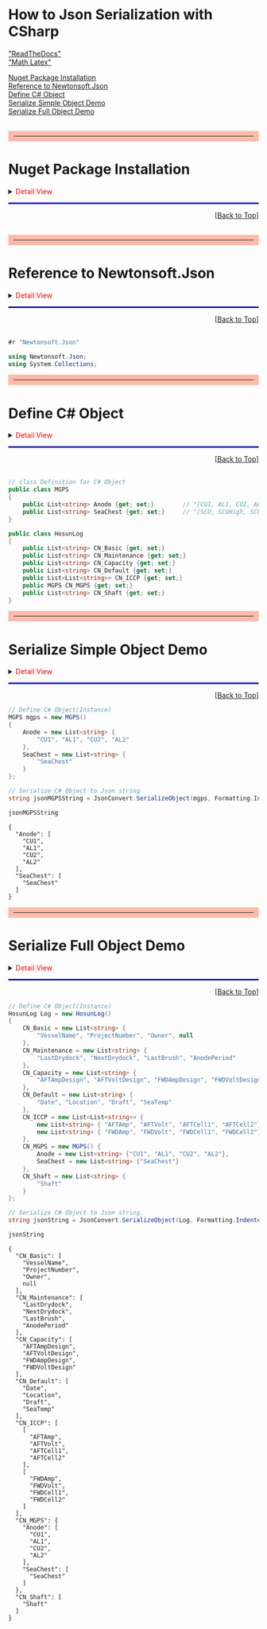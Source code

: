 # How to Json Serialization with CSharp


<a href=https://jupyter-notebook.readthedocs.io/en/stable/>"ReadTheDocs"</a><br/>
<a href=https://www.math.ubc.ca/~pwalls/math-python/jupyter/latex/>"Math Latex"</a><br/>

<a href="#Nuget-Package-Installation">Nuget Package Installation</a><br/>
<a href="#Reference-to-Newtonsoft.Json">Reference to Newtonsoft.Json</a><br/>
<a href="#Define-C#-Object">Define C# Object</a><br/>
<a href="#Serialize-Simple-Object-Demo">Serialize Simple Object Demo</a><br/>
<a href="#Serialize-Full-Object-Demo">Serialize Full Object Demo</a><br/><br/>




<hr style="border:10px solid #ffbbaa"/>

# Nuget Package Installation

<details>
<summary><font color=red>Detail View</font></summary>
    
In order to **Serialize** C# Object to Json string or **Deserialize** Json string to C# Object, <br/>
firstly install NewtonSoft.Json Nuget Package.

### Nuget Package Installation for "Newtonsoft.Json"
```CSharp
#r "Newtonsoft.Json"
```
<br/>
</details>

<hr style="border:1px solid blue">
<div style="text-align:right">[<a href="#How-to-Json-Serialization-with-CSharp">Back to Top</a>]</div><br/>




<hr style="border:10px solid #ffbbaa"/>

# Reference to Newtonsoft.Json

<details>
<summary><font color=red>Detail View</font></summary>
    
In order to use *Newtonsoft.Json* Package<br/>
**using** statement must be described.

```CSharp
using Newtonsoft.Json;
```

<br/>
</details>
<hr style="border:1px solid blue">
<div style="text-align:right">[<a href="#How-to-Json-Serialization-with-CSharp">Back to Top</a>]</div><br/>



```C#
#r "Newtonsoft.Json"

using Newtonsoft.Json;
using System.Collections;
```



<hr style="border:10px solid #ffbbaa"/>

# Define C# Object

<details>
    <summary><font color=red>Detail View</font></summary>

Define Simple class which has just 4 simple string properties<br/>
This simple class will have just **Column name** information not the **Data**

```CSharp
public class MGPS
{
    public List<string> Anode {get; set;}        // "[CU1, AL1, CU2, AL2, ...]" 
    public List<string> SeaChest {get; set;}     // "[SCU, SCUHigh, SCULow, ...]"
}
```
<br/>

</details>

<hr style="border:1px solid blue">
<div style="text-align:right">[<a href="#How-to-Json-Serialization-with-CSharp">Back to Top</a>]</div><br/>



```C#
// class Definition for C# Object
public class MGPS
{
    public List<string> Anode {get; set;}        // "[CU1, AL1, CU2, AL2, ...]" 
    public List<string> SeaChest {get; set;}     // "[SCU, SCUHigh, SCULow, ...]"
}

public class HosunLog
{
    public List<string> CN_Basic {get; set;}
    public List<string> CN_Maintenance {get; set;}
    public List<string> CN_Capacity {get; set;}
    public List<string> CN_Default {get; set;}
    public List<List<string>> CN_ICCP {get; set;}
    public MGPS CN_MGPS {get; set;}
    public List<string> CN_Shaft {get; set;}
}
```



<hr style="border:10px solid #ffbbaa"/>

# Serialize Simple Object Demo

<details>
    <summary><font color=red>Detail View</font></summary>
Initialize MGPS Type mgps instance like below:

```CSharp
MGPS mgps = new MGPSMGPS()
{
    Anode = new List<string> {
        "CU1", "AL1", "CU2", "AL2"
    },
    SeaChest = new List<string> {
        "SeaChest"
    }
};
```
<br/>

Inorder to indedted format of Json string for  legibility,<br/>
use <font color=green>*Formatting.Indented*</font> option in the 
<font color=red>**JsonConvert.SerializeObject(**</font><font color=green> _instance_</font>, <font color=green>_option_</font><font color=red> **)**</font> method

</details>


<hr style="border:1px solid blue"/>
<div style="text-align:right">[<a href="#How-to-Json-Serialization-with-CSharp">Back to Top</a>]</div>


```C#
// Define C# Object(Instance)
MGPS mgps = new MGPS()
{
    Anode = new List<string> {
        "CU1", "AL1", "CU2", "AL2"
    },
    SeaChest = new List<string> {
        "SeaChest"
    }
};

// Serialize C# Object to Json string
string jsonMGPSString = JsonConvert.SerializeObject(mgps, Formatting.Indented);
```


```C#
jsonMGPSString
```




    {
      "Anode": [
        "CU1",
        "AL1",
        "CU2",
        "AL2"
      ],
      "SeaChest": [
        "SeaChest"
      ]
    }





<hr style="border:10px solid #ffbbaa"/>

# Serialize Full Object Demo

<details>
    <summary><font color=red>Detail View</font></summary>

Initialize HosunLog Type Log instance like below:
```CSharp
HosunLog Log = new HosunLog()
{
    CN_Basic = new List<string> { 
        "VesselName", "ProjectNumber", "Owner", null 
    },
    CN_Maintenance = new List<string> {
        "LastDrydock", "NextDrydock", "LastBrush", "AnodePeriod" 
    },
    CN_Capacity = new List<string> {
        "AFTAmpDesign", "AFTVoltDesign", "FWDAmpDesign", "FWDVoltDesign" 
    },
    CN_Default = new List<string> {
        "Date", "Location", "Draft", "SeaTemp"
    },
    CN_ICCP = new List<List<string>> {
        new List<string> { "AFTAmp", "AFTVolt", "AFTCell1", "AFTCell2"}, 
        new List<string> { "FWDAmp", "FWDVolt", "FWDCell1", "FWDCell2"}
    },
    CN_MGPS = new MGPS() {
        Anode = new List<string> {"CU1", "AL1", "CU2", "AL2"},
        SeaChest = new List<string> {"SeaChest"}
    },
    CN_Shaft = new List<string> {
        "Shaft" 
    }
};
```
<br/>

</details>

<hr style="border:1px solid blue"/>
<div style="text-align:right">[<a href="#How-to-Json-Serialization-with-CSharp">Back to Top</a>]</div>


```C#
// Define C# Object(Instance)
HosunLog Log = new HosunLog()
{
    CN_Basic = new List<string> {
        "VesselName", "ProjectNumber", "Owner", null 
    },
    CN_Maintenance = new List<string> {
        "LastDrydock", "NextDrydock", "LastBrush", "AnodePeriod" 
    },
    CN_Capacity = new List<string> {
        "AFTAmpDesign", "AFTVoltDesign", "FWDAmpDesign", "FWDVoltDesign" 
    },
    CN_Default = new List<string> {
        "Date", "Location", "Draft", "SeaTemp"
    },
    CN_ICCP = new List<List<string>> {
        new List<string> { "AFTAmp", "AFTVolt", "AFTCell1", "AFTCell2"}, 
        new List<string> { "FWDAmp", "FWDVolt", "FWDCell1", "FWDCell2"}
    },
    CN_MGPS = new MGPS() {
        Anode = new List<string> {"CU1", "AL1", "CU2", "AL2"},
        SeaChest = new List<string> {"SeaChest"}
    },
    CN_Shaft = new List<string> {
        "Shaft" 
    }
};

// Serialize C# Object to Json string.
string jsonString = JsonConvert.SerializeObject(Log, Formatting.Indented);
```


```C#
jsonString
```




    {
      "CN_Basic": [
        "VesselName",
        "ProjectNumber",
        "Owner",
        null
      ],
      "CN_Maintenance": [
        "LastDrydock",
        "NextDrydock",
        "LastBrush",
        "AnodePeriod"
      ],
      "CN_Capacity": [
        "AFTAmpDesign",
        "AFTVoltDesign",
        "FWDAmpDesign",
        "FWDVoltDesign"
      ],
      "CN_Default": [
        "Date",
        "Location",
        "Draft",
        "SeaTemp"
      ],
      "CN_ICCP": [
        [
          "AFTAmp",
          "AFTVolt",
          "AFTCell1",
          "AFTCell2"
        ],
        [
          "FWDAmp",
          "FWDVolt",
          "FWDCell1",
          "FWDCell2"
        ]
      ],
      "CN_MGPS": {
        "Anode": [
          "CU1",
          "AL1",
          "CU2",
          "AL2"
        ],
        "SeaChest": [
          "SeaChest"
        ]
      },
      "CN_Shaft": [
        "Shaft"
      ]
    }




```C#

```
